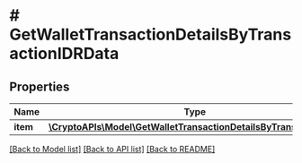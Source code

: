 # # GetWalletTransactionDetailsByTransactionIDRData

## Properties

Name | Type | Description | Notes
------------ | ------------- | ------------- | -------------
**item** | [**\CryptoAPIs\Model\GetWalletTransactionDetailsByTransactionIDRI**](GetWalletTransactionDetailsByTransactionIDRI.md) |  |

[[Back to Model list]](../../README.md#models) [[Back to API list]](../../README.md#endpoints) [[Back to README]](../../README.md)
